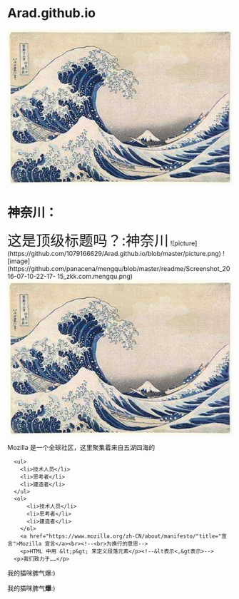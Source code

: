 # Arad.github.io
![picture](./picture.png)
<!DOCTYPE html>
<html>
  <head>
    <meta charset="utf-8">
    <title>My test page</title>
    <link rel="shortcut icon" href="favicon.ico" type="images/x-icon">
  </head>
  <body>
      <h1>神奈川：</h1>
      <span style="font-size: 32px; margin: 21px 0;">这是顶级标题吗？:神奈川</span>
    ![picture](https://github.com/1079166629/Arad.github.io/blob/master/picture.png)
    ![image](https://github.com/panacena/mengqu/blob/master/readme/Screenshot_2016-07-10-22-17- 15_zkk.com.mengqu.png)
      <img src="https://github.com/1079166629/Arad.github.io/blob/master/picture.png" alt="My test image"><!--空元素--><!--我在注释内-->
      <p>Mozilla 是一个全球社区，这里聚集着来自五湖四海的</p>
    
      <ul> 
        <li>技术人员</li>
        <li>思考者</li>
        <li>建造者</li>
      </ul> 
      <ol> 
          <li>技术人员</li>
          <li>思考者</li>
          <li>建造者</li>
        </ol> 
        <a href="https://www.mozilla.org/zh-CN/about/manifesto/"title="宣言">Mozilla 宣言</a><br><!--<br>为换行的意思-->
        <p>HTML 中用 &lt;p&gt; 来定义段落元素</p><!--&lt表示<,&gt表示>-->
      <p>我们致力于……</p>
  </body>
  <p>我的猫咪脾气爆:)</p>
  <p>我的猫咪脾气<strong>爆</strong>:)</p>
</html> 
